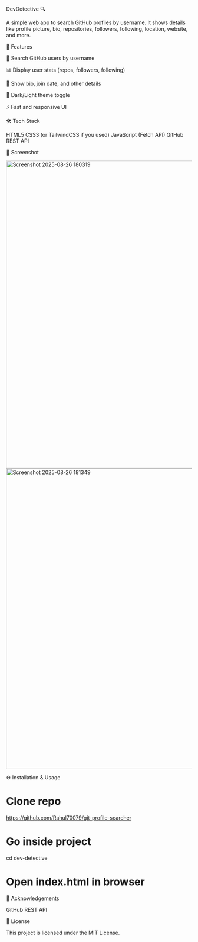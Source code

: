 
DevDetective 🔍

A simple web app to search GitHub profiles by username.
It shows details like profile picture, bio, repositories, followers, following, location, website, and more.

🚀 Features

🔎 Search GitHub users by username

📊 Display user stats (repos, followers, following)

📝 Show bio, join date, and other details

🌙 Dark/Light theme toggle

⚡ Fast and responsive UI


🛠️ Tech Stack

HTML5
CSS3 (or TailwindCSS if you used)
JavaScript (Fetch API)
GitHub REST API

📸 Screenshot

<img width="1257" height="832" alt="Screenshot 2025-08-26 180319" src="https://github.com/user-attachments/assets/cccfaee9-481d-4788-80d6-53430c28e6b2" />
<img width="1187" height="813" alt="Screenshot 2025-08-26 181349" src="https://github.com/user-attachments/assets/4ff3b494-6ba3-4a6a-a85b-c6d8458c5a85" />

⚙️ Installation & Usage

# Clone repo

https://github.com/Rahul70079/git-profile-searcher

# Go inside project
cd dev-detective

# Open index.html in browser

🙌 Acknowledgements

GitHub REST API

📜 License

This project is licensed under the MIT License.



